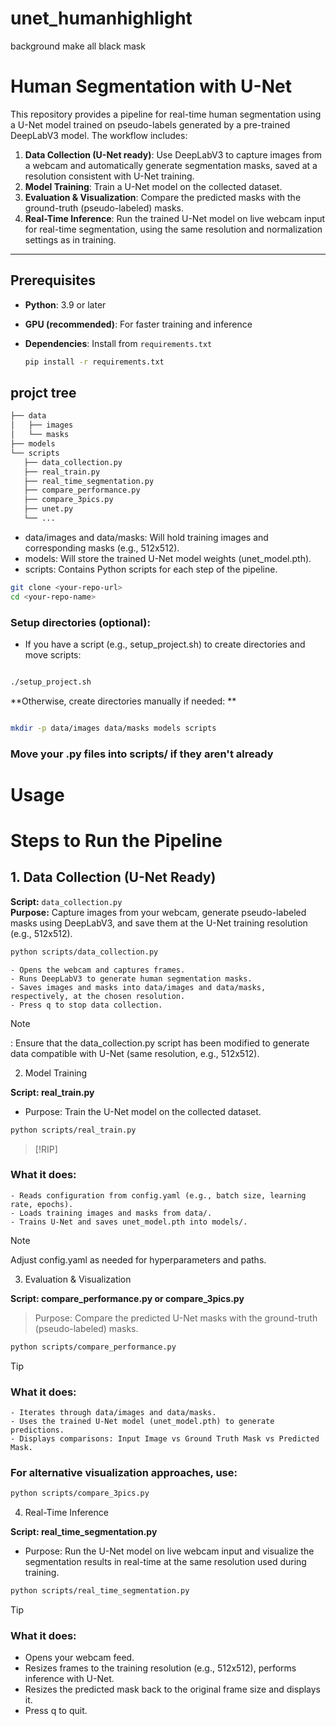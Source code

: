 # unet_humanhighlight
background make all black mask
# Human Segmentation with U-Net

This repository provides a pipeline for real-time human segmentation using a U-Net model trained on pseudo-labels generated by a pre-trained DeepLabV3 model. The workflow includes:

1. **Data Collection (U-Net ready)**: Use DeepLabV3 to capture images from a webcam and automatically generate segmentation masks, saved at a resolution consistent with U-Net training.
2. **Model Training**: Train a U-Net model on the collected dataset.
3. **Evaluation & Visualization**: Compare the predicted masks with the ground-truth (pseudo-labeled) masks.
4. **Real-Time Inference**: Run the trained U-Net model on live webcam input for real-time segmentation, using the same resolution and normalization settings as in training.

---

## Prerequisites

- **Python**: 3.9 or later
- **GPU (recommended)**: For faster training and inference
- **Dependencies**: Install from `requirements.txt`
  
  ```bash
  pip install -r requirements.txt
  ```

## projct tree

 ```bash
├── data
│   ├── images
│   └── masks
├── models
└── scripts
    ├── data_collection.py
    ├── real_train.py
    ├── real_time_segmentation.py
    ├── compare_performance.py
    ├── compare_3pics.py
    ├── unet.py
    └── ...

```
- data/images and data/masks: Will hold training images and corresponding masks (e.g., 512x512).
- models: Will store the trained U-Net model weights (unet_model.pth).
- scripts: Contains Python scripts for each step of the pipeline.

```bash
git clone <your-repo-url>
cd <your-repo-name>

```
### Setup directories (optional):
- If you have a script (e.g., setup_project.sh) to create directories and move scripts:


```bash

./setup_project.sh

```
**Otherwise, create directories manually if needed: **
```bash

mkdir -p data/images data/masks models scripts

```

### Move your .py files into scripts/ if they aren't already

# Usage
# Steps to Run the Pipeline

## 1. Data Collection (U-Net Ready)

**Script:** `data_collection.py`  
**Purpose:** Capture images from your webcam, generate pseudo-labeled masks using DeepLabV3, and save them at the U-Net training resolution (e.g., 512x512).

```bash
python scripts/data_collection.py

```

    - Opens the webcam and captures frames.
    - Runs DeepLabV3 to generate human segmentation masks.
    - Saves images and masks into data/images and data/masks, respectively, at the chosen resolution.
    - Press q to stop data collection.

> [!NOTE]
>: Ensure that the data_collection.py script has been modified to generate data compatible with U-Net (same resolution, e.g., 512x512).

2. Model Training

**Script: real_train.py**
- Purpose: Train the U-Net model on the collected dataset.

```bash
python scripts/real_train.py


```
> [!RIP]
### What it does:

    - Reads configuration from config.yaml (e.g., batch size, learning rate, epochs).
    - Loads training images and masks from data/.
    - Trains U-Net and saves unet_model.pth into models/.

> [!NOTE]
> Adjust config.yaml as needed for hyperparameters and paths.




3. Evaluation & Visualization

**Script: compare_performance.py or compare_3pics.py**
> Purpose: Compare the predicted U-Net masks with the ground-truth (pseudo-labeled) masks.

```bash
python scripts/compare_performance.py

```
> [!TIP]
### What it does:

    - Iterates through data/images and data/masks.
    - Uses the trained U-Net model (unet_model.pth) to generate predictions.
    - Displays comparisons: Input Image vs Ground Truth Mask vs Predicted Mask.

### For alternative visualization approaches, use:

```bash
python scripts/compare_3pics.py

```

4. Real-Time Inference

**Script: real_time_segmentation.py**
- Purpose: Run the U-Net model on live webcam input and visualize the segmentation results in real-time at the same resolution used during training.

```bash
python scripts/real_time_segmentation.py

```


> [!TIP]
> ### What it does:
> - Opens your webcam feed.
> - Resizes frames to the training resolution (e.g., 512x512), performs inference with U-Net.
> - Resizes the predicted mask back to the original frame size and displays it.
> - Press q to quit.

